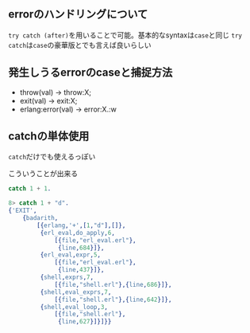 ## errorのハンドリングについて
```try catch (after)```を用いることで可能。基本的なsyntaxは```case```と同じ
```try catch```は```case```の豪華版とでも言えば良いらしい

## 発生しうるerrorのcaseと捕捉方法
- throw(val) -> throw:X;
- exit(val) -> exit:X;
- erlang:error(val) -> error:X.:w

## catchの単体使用
```catch```だけでも使えるっぽい

こういうことが出来る
```erlang
catch 1 + 1.
```
```erlang
8> catch 1 + "d".
{'EXIT',
    {badarith,
        [{erlang,'+',[1,"d"],[]},
         {erl_eval,do_apply,6,
             [{file,"erl_eval.erl"},
              {line,684}]},
         {erl_eval,expr,5,
             [{file,"erl_eval.erl"},
              {line,437}]},
         {shell,exprs,7,
             [{file,"shell.erl"},{line,686}]},
         {shell,eval_exprs,7,
             [{file,"shell.erl"},{line,642}]},
         {shell,eval_loop,3,
             [{file,"shell.erl"},
              {line,627}]}]}}
```
